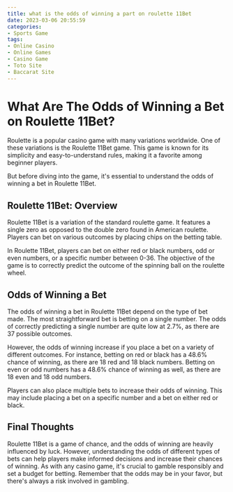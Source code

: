 ```yaml
---
title: what is the odds of winning a part on roulette 11Bet
date: 2023-03-06 20:55:59
categories:
- Sports Game
tags:
- Online Casino
- Online Games
- Casino Game
- Toto Site
- Baccarat Site
---
```



# What Are The Odds of Winning a Bet on Roulette 11Bet?

Roulette is a popular casino game with many variations worldwide. One of these variations is the Roulette 11Bet game. This game is known for its simplicity and easy-to-understand rules, making it a favorite among beginner players.

But before diving into the game, it's essential to understand the odds of winning a bet in Roulette 11Bet. 

## Roulette 11Bet: Overview

Roulette 11Bet is a variation of the standard roulette game. It features a single zero as opposed to the double zero found in American roulette. Players can bet on various outcomes by placing chips on the betting table.

In Roulette 11Bet, players can bet on either red or black numbers, odd or even numbers, or a specific number between 0-36. The objective of the game is to correctly predict the outcome of the spinning ball on the roulette wheel.

## Odds of Winning a Bet

The odds of winning a bet in Roulette 11Bet depend on the type of bet made. The most straightforward bet is betting on a single number. The odds of correctly predicting a single number are quite low at 2.7%, as there are 37 possible outcomes.

However, the odds of winning increase if you place a bet on a variety of different outcomes. For instance, betting on red or black has a 48.6% chance of winning, as there are 18 red and 18 black numbers. Betting on even or odd numbers has a 48.6% chance of winning as well, as there are 18 even and 18 odd numbers.

Players can also place multiple bets to increase their odds of winning. This may include placing a bet on a specific number and a bet on either red or black.

## Final Thoughts

Roulette 11Bet is a game of chance, and the odds of winning are heavily influenced by luck. However, understanding the odds of different types of bets can help players make informed decisions and increase their chances of winning. As with any casino game, it's crucial to gamble responsibly and set a budget for betting. Remember that the odds may be in your favor, but there's always a risk involved in gambling.